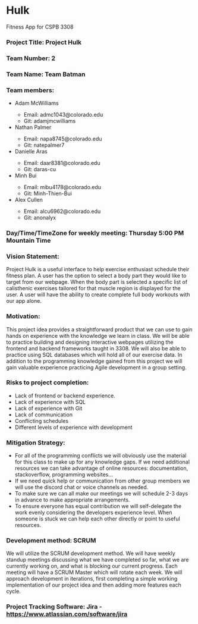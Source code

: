 # Hulk
Fitness App for CSPB 3308

### Project Title: Project Hulk

### Team Number: 2

### Team Name: Team Batman

### Team members: 
<ul>
  <li>Adam McWilliams</li>
    <ul>
      <li>Email: admc1043@colorado.edu</li>
      <li>Git: adamjmcwilliams</li>
    </ul>
  <li>Nathan Palmer</li>
    <ul>
        <li>Email: napa8745@colorado.edu</li>
        <li>Git: natepalmer7</li>
    </ul>
  <li>Danielle Aras</li>
    <ul>
        <li>Email: daar8381@colorado.edu</li>
        <li>Git: daras-cu</li>
    </ul>
  <li>Minh Bui</li>
    <ul>
        <li>Email: mibu4178@colorado.edu</li>
        <li>Git: Minh-Thien-Bui</li>
    </ul>
  <li>Alex Cullen</li>
    <ul>
        <li>Email: alcu6962@colorado.edu</li>
        <li>Git: anonalyx</li>
    </ul>
  </ul>

### Day/Time/TimeZone for weekly meeting: Thursday 5:00 PM Mountain Time

### Vision Statement: 
Project Hulk is a useful interface to help exercise enthusiast schedule their fitness plan. A user has the option to select a body part they would like to target from our webpage. When the body part is selected a specific list of calisthenic exercises tailored for that muscle region is displayed for the user. A user will have the ability to create complete full body workouts with our app alone.

### Motivation: 
This project idea provides a straightforward product that we can use to gain hands on experience with the knowledge we learn in class.  We will be able to practice building and designing interactive webpages utilizing the frontend and backend frameworks taught in 3308. We will also be able to practice using SQL databases which will hold all of our exercise data. In addition to the programming knowledge gained from this project we will gain valuable experience practicing Agile development in a group setting.

### Risks to project completion:
-	Lack of frontend or backend experience.
-	Lack of experience with SQL 
-	Lack of experience with Git
-	Lack of communication 
- Conflicting schedules
-	Different levels of experience with development


### Mitigation Strategy:
-	For all of the programming conflicts we will obviously use the material for this class to make up for any knowledge gaps. If we need additional resources we can take advantage of online resources: documentation, stackoverflow, programming websites…
- If we need quick help or communication from other group members we will use the discord chat or voice channels as needed.
-	To make sure we can all make our meetings we will schedule 2-3 days in advance to make appropriate arrangements. 
-	To ensure everyone has equal contribution we will self-delegate the work evenly considering the developers experience level. When someone is stuck we can help each other directly or point to useful resources.

### Development method: SCRUM
We will utilize the SCRUM development method. We will have weekly standup meetings discussing what we have completed so far, what we are currently working on, and what is blocking our current progress. Each meeting will have a SCRUM Master which will rotate each week. We will approach development in iterations, first completing a simple working implementation of our project idea and then adding more features each cycle.

### Project Tracking Software: Jira - https://www.atlassian.com/software/jira
